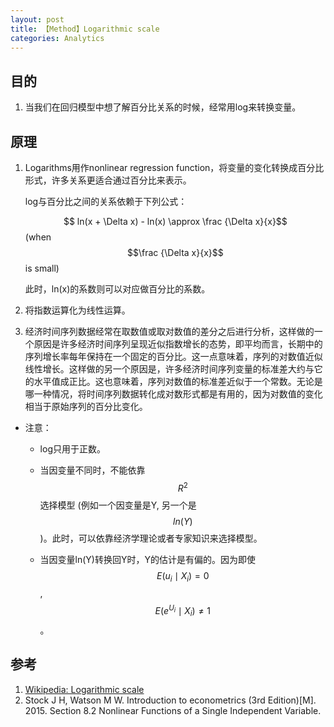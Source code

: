 ```yaml
---
layout: post
title: 【Method】Logarithmic scale
categories: Analytics
---
```


## 目的

1. 当我们在回归模型中想了解百分比关系的时候，经常用log来转换变量。

## 原理

1. Logarithms用作nonlinear regression function，将变量的变化转换成百分比形式，许多关系更适合通过百分比来表示。

    log与百分比之间的关系依赖于下列公式：

    $$ ln(x + \Delta x) - ln(x) \approx \frac {\Delta x}{x}$$ (when $$\frac {\Delta x}{x}$$ is small)

    此时，ln(x)的系数则可以对应做百分比的系数。

2. 将指数运算化为线性运算。

3. 经济时间序列数据经常在取数值或取对数值的差分之后进行分析，这样做的一个原因是许多经济时间序列呈现近似指数增长的态势，即平均而言，长期中的序列增长率每年保持在一个固定的百分比。这一点意味着，序列的对数值近似线性增长。这样做的另一个原因是，许多经济时间序列变量的标准差大约与它的水平值成正比。这也意味着，序列对数值的标准差近似于一个常数。无论是哪一种情况，将时间序列数据转化成对数形式都是有用的，因为对数值的变化相当于原始序列的百分比变化。


- 注意：

    - log只用于正数。

    - 当因变量不同时，不能依靠$$ R^2 $$选择模型 (例如一个因变量是Y, 另一个是$$ ln(Y)$$)。此时，可以依靠经济学理论或者专家知识来选择模型。

    - 当因变量ln(Y)转换回Y时，Y的估计是有偏的。因为即使$$ E(u_i \mid X_i)=0$$, $$E(e^{U_i} \mid X_i) \ne 1 $$。

## 参考

1. [Wikipedia: Logarithmic scale](https://en.wikipedia.org/wiki/Logarithmic_scale)
2. Stock J H, Watson M W. Introduction to econometrics (3rd Edition)[M]. 2015. Section 8.2 Nonlinear Functions of a Single Independent Variable.